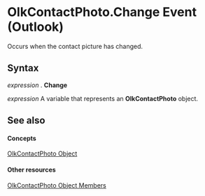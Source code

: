 
# OlkContactPhoto.Change Event (Outlook)

Occurs when the contact picture has changed.


## Syntax

 _expression_ . **Change**

 _expression_ A variable that represents an **OlkContactPhoto** object.


## See also


#### Concepts


[OlkContactPhoto Object](eea9a5d0-c208-dbf9-39e1-93614fb98d1e.md)
#### Other resources


[OlkContactPhoto Object Members](0da5300a-5079-c330-9b0b-1316ad11772a.md)
